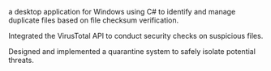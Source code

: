 a desktop application for Windows using C# to identify and manage duplicate files based on file checksum verification.

Integrated the VirusTotal API to conduct security checks on suspicious files.

Designed and implemented a quarantine system to safely isolate potential threats.
